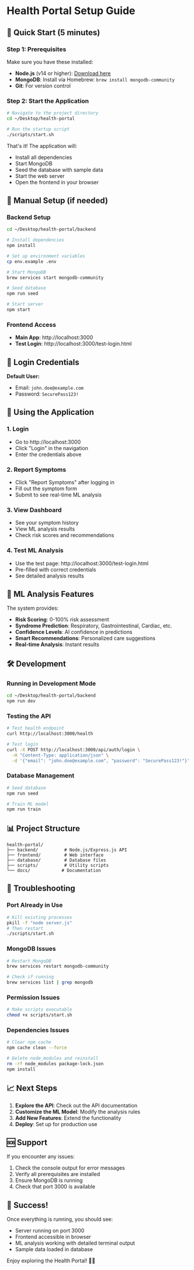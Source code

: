 # Health Portal Setup Guide

## 🎯 Quick Start (5 minutes)

### Step 1: Prerequisites
Make sure you have these installed:
- **Node.js** (v14 or higher): [Download here](https://nodejs.org/)
- **MongoDB**: Install via Homebrew: `brew install mongodb-community`
- **Git**: For version control

### Step 2: Start the Application
```bash
# Navigate to the project directory
cd ~/Desktop/health-portal

# Run the startup script
./scripts/start.sh
```

That's it! The application will:
- Install all dependencies
- Start MongoDB
- Seed the database with sample data
- Start the web server
- Open the frontend in your browser

## 🔧 Manual Setup (if needed)

### Backend Setup
```bash
cd ~/Desktop/health-portal/backend

# Install dependencies
npm install

# Set up environment variables
cp env.example .env

# Start MongoDB
brew services start mongodb-community

# Seed database
npm run seed

# Start server
npm start
```

### Frontend Access
- **Main App**: http://localhost:3000
- **Test Login**: http://localhost:3000/test-login.html

## 🔐 Login Credentials

**Default User:**
- Email: `john.doe@example.com`
- Password: `SecurePass123!`

## 📱 Using the Application

### 1. Login
- Go to http://localhost:3000
- Click "Login" in the navigation
- Enter the credentials above

### 2. Report Symptoms
- Click "Report Symptoms" after logging in
- Fill out the symptom form
- Submit to see real-time ML analysis

### 3. View Dashboard
- See your symptom history
- View ML analysis results
- Check risk scores and recommendations

### 4. Test ML Analysis
- Use the test page: http://localhost:3000/test-login.html
- Pre-filled with correct credentials
- See detailed analysis results

## 🧠 ML Analysis Features

The system provides:
- **Risk Scoring**: 0-100% risk assessment
- **Syndrome Prediction**: Respiratory, Gastrointestinal, Cardiac, etc.
- **Confidence Levels**: AI confidence in predictions
- **Smart Recommendations**: Personalized care suggestions
- **Real-time Analysis**: Instant results

## 🛠️ Development

### Running in Development Mode
```bash
cd ~/Desktop/health-portal/backend
npm run dev
```

### Testing the API
```bash
# Test health endpoint
curl http://localhost:3000/health

# Test login
curl -X POST http://localhost:3000/api/auth/login \
  -H "Content-Type: application/json" \
  -d '{"email": "john.doe@example.com", "password": "SecurePass123!"}'
```

### Database Management
```bash
# Seed database
npm run seed

# Train ML model
npm run train
```

## 📊 Project Structure

```
health-portal/
├── backend/          # Node.js/Express.js API
├── frontend/         # Web interface
├── database/         # Database files
├── scripts/          # Utility scripts
└── docs/            # Documentation
```

## 🚨 Troubleshooting

### Port Already in Use
```bash
# Kill existing processes
pkill -f "node server.js"
# Then restart
./scripts/start.sh
```

### MongoDB Issues
```bash
# Restart MongoDB
brew services restart mongodb-community

# Check if running
brew services list | grep mongodb
```

### Permission Issues
```bash
# Make scripts executable
chmod +x scripts/start.sh
```

### Dependencies Issues
```bash
# Clear npm cache
npm cache clean --force

# Delete node_modules and reinstall
rm -rf node_modules package-lock.json
npm install
```

## 📈 Next Steps

1. **Explore the API**: Check out the API documentation
2. **Customize the ML Model**: Modify the analysis rules
3. **Add New Features**: Extend the functionality
4. **Deploy**: Set up for production use

## 🆘 Support

If you encounter any issues:
1. Check the console output for error messages
2. Verify all prerequisites are installed
3. Ensure MongoDB is running
4. Check that port 3000 is available

## 🎉 Success!

Once everything is running, you should see:
- Server running on port 3000
- Frontend accessible in browser
- ML analysis working with detailed terminal output
- Sample data loaded in database

Enjoy exploring the Health Portal! 🏥✨
